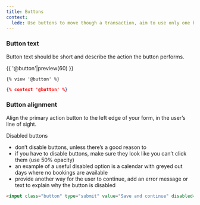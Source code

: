 ```yaml
---
title: Buttons
context:
  lede: Use buttons to move though a transaction, aim to use only one button per page.
---
```


### Button text

Button text should be short and describe the action the button performs.

{{ '@button'|preview(60) }}

```nunj
{% view '@button' %}
```

```json
{% context '@button' %}
```

### Button alignment

Align the primary action button to the left edge of your form, in the user’s line of sight.

Disabled buttons

- don’t disable buttons, unless there’s a good reason to
- if you have to disable buttons, make sure they look like you can’t click them (use 50% opacity)
- an example of a useful disabled option is a calendar with greyed out days where no bookings are available
- provide another way for the user to continue, add an error message or text to explain why the button is disabled

```html
<input class="button" type="submit" value="Save and continue" disabled="disabled">
```
